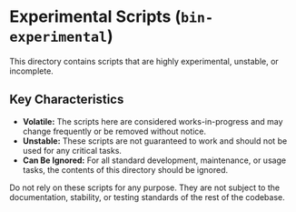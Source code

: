 # Experimental Scripts (`bin-experimental`)

This directory contains scripts that are highly experimental, unstable, or incomplete.

## Key Characteristics
- **Volatile:** The scripts here are considered works-in-progress and may change frequently or be removed without notice.
- **Unstable:** These scripts are not guaranteed to work and should not be used for any critical tasks.
- **Can Be Ignored:** For all standard development, maintenance, or usage tasks, the contents of this directory should be ignored.

Do not rely on these scripts for any purpose. They are not subject to the documentation, stability, or testing standards of the rest of the codebase.